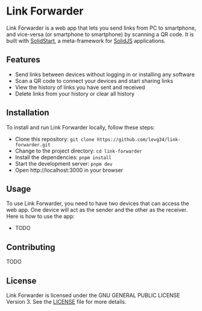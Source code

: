 # Link Forwarder

Link Forwarder is a web app that lets you send links from PC to smartphone, and vice-versa (or smartphone to smartphone) by scanning a QR code. It is built with [SolidStart](https://start.solidjs.com/getting-started/what-is-solidstart), a meta-framework for [SolidJS](https://www.solidjs.com/) applications.

## Features

- Send links between devices without logging in or installing any software
- Scan a QR code to connect your devices and start sharing links
- View the history of links you have sent and received
- Delete links from your history or clear all history

## Installation

To install and run Link Forwarder locally, follow these steps:

- Clone this repository: `git clone https://github.com/levg34/link-forwarder.git`
- Change to the project directory: `cd link-forwarder`
- Install the dependencies: `pnpm install`
- Start the development server: `pnpm dev`
- Open http://localhost:3000 in your browser

## Usage

To use Link Forwarder, you need to have two devices that can access the web app. One device will act as the sender and the other as the receiver. Here is how to use the app:

- TODO

## Contributing

TODO

## License

Link Forwarder is licensed under the GNU GENERAL PUBLIC LICENSE Version 3. See the [LICENSE](LICENSE) file for more details.
